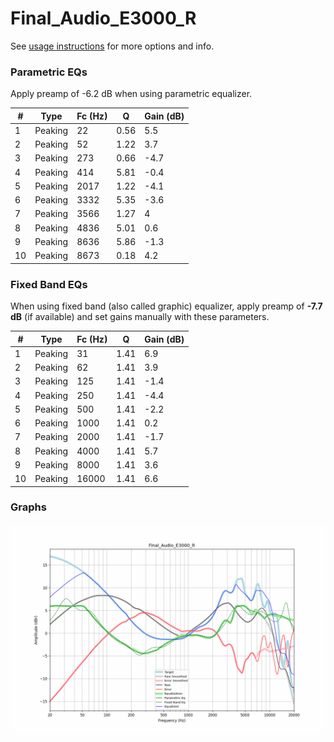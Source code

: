 # Final_Audio_E3000_R
See [usage instructions](https://github.com/jaakkopasanen/AutoEq#usage) for more options and info.

### Parametric EQs
Apply preamp of -6.2 dB when using parametric equalizer.

|   # | Type    |   Fc (Hz) |    Q |   Gain (dB) |
|-----|---------|-----------|------|-------------|
|   1 | Peaking |        22 | 0.56 |         5.5 |
|   2 | Peaking |        52 | 1.22 |         3.7 |
|   3 | Peaking |       273 | 0.66 |        -4.7 |
|   4 | Peaking |       414 | 5.81 |        -0.4 |
|   5 | Peaking |      2017 | 1.22 |        -4.1 |
|   6 | Peaking |      3332 | 5.35 |        -3.6 |
|   7 | Peaking |      3566 | 1.27 |         4   |
|   8 | Peaking |      4836 | 5.01 |         0.6 |
|   9 | Peaking |      8636 | 5.86 |        -1.3 |
|  10 | Peaking |      8673 | 0.18 |         4.2 |

### Fixed Band EQs
When using fixed band (also called graphic) equalizer, apply preamp of **-7.7 dB** (if available) and set gains manually with these parameters.

|   # | Type    |   Fc (Hz) |    Q |   Gain (dB) |
|-----|---------|-----------|------|-------------|
|   1 | Peaking |        31 | 1.41 |         6.9 |
|   2 | Peaking |        62 | 1.41 |         3.9 |
|   3 | Peaking |       125 | 1.41 |        -1.4 |
|   4 | Peaking |       250 | 1.41 |        -4.4 |
|   5 | Peaking |       500 | 1.41 |        -2.2 |
|   6 | Peaking |      1000 | 1.41 |         0.2 |
|   7 | Peaking |      2000 | 1.41 |        -1.7 |
|   8 | Peaking |      4000 | 1.41 |         5.7 |
|   9 | Peaking |      8000 | 1.41 |         3.6 |
|  10 | Peaking |     16000 | 1.41 |         6.6 |

### Graphs
![](./Final_Audio_E3000_R.png)
